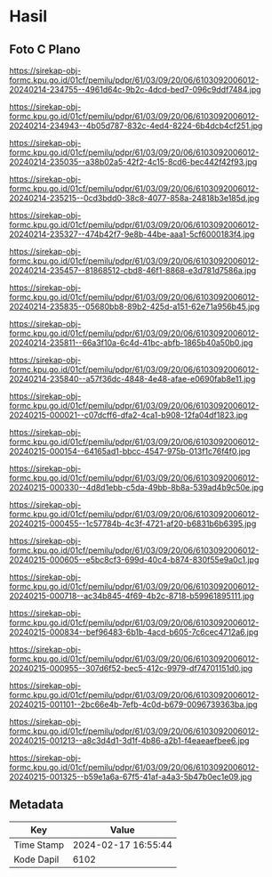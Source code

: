 # Hasil

## Foto C Plano

https://sirekap-obj-formc.kpu.go.id/01cf/pemilu/pdpr/61/03/09/20/06/6103092006012-20240214-234755--4961d64c-9b2c-4dcd-bed7-096c9ddf7484.jpg

https://sirekap-obj-formc.kpu.go.id/01cf/pemilu/pdpr/61/03/09/20/06/6103092006012-20240214-234943--4b05d787-832c-4ed4-8224-6b4dcb4cf251.jpg

https://sirekap-obj-formc.kpu.go.id/01cf/pemilu/pdpr/61/03/09/20/06/6103092006012-20240214-235035--a38b02a5-42f2-4c15-8cd6-bec442f42f93.jpg

https://sirekap-obj-formc.kpu.go.id/01cf/pemilu/pdpr/61/03/09/20/06/6103092006012-20240214-235215--0cd3bdd0-38c8-4077-858a-24818b3e185d.jpg

https://sirekap-obj-formc.kpu.go.id/01cf/pemilu/pdpr/61/03/09/20/06/6103092006012-20240214-235327--474b42f7-9e8b-44be-aaa1-5cf6000183f4.jpg

https://sirekap-obj-formc.kpu.go.id/01cf/pemilu/pdpr/61/03/09/20/06/6103092006012-20240214-235457--81868512-cbd8-46f1-8868-e3d781d7586a.jpg

https://sirekap-obj-formc.kpu.go.id/01cf/pemilu/pdpr/61/03/09/20/06/6103092006012-20240214-235835--05680bb8-89b2-425d-a151-62e71a956b45.jpg

https://sirekap-obj-formc.kpu.go.id/01cf/pemilu/pdpr/61/03/09/20/06/6103092006012-20240214-235811--66a3f10a-6c4d-41bc-abfb-1865b40a50b0.jpg

https://sirekap-obj-formc.kpu.go.id/01cf/pemilu/pdpr/61/03/09/20/06/6103092006012-20240214-235840--a57f36dc-4848-4e48-afae-e0690fab8e11.jpg

https://sirekap-obj-formc.kpu.go.id/01cf/pemilu/pdpr/61/03/09/20/06/6103092006012-20240215-000021--c07dcff6-dfa2-4ca1-b908-12fa04df1823.jpg

https://sirekap-obj-formc.kpu.go.id/01cf/pemilu/pdpr/61/03/09/20/06/6103092006012-20240215-000154--64165ad1-bbcc-4547-975b-013f1c76f4f0.jpg

https://sirekap-obj-formc.kpu.go.id/01cf/pemilu/pdpr/61/03/09/20/06/6103092006012-20240215-000330--4d8d1ebb-c5da-49bb-8b8a-539ad4b9c50e.jpg

https://sirekap-obj-formc.kpu.go.id/01cf/pemilu/pdpr/61/03/09/20/06/6103092006012-20240215-000455--1c57784b-4c3f-4721-af20-b6831b6b6395.jpg

https://sirekap-obj-formc.kpu.go.id/01cf/pemilu/pdpr/61/03/09/20/06/6103092006012-20240215-000605--e5bc8cf3-699d-40c4-b874-830f55e9a0c1.jpg

https://sirekap-obj-formc.kpu.go.id/01cf/pemilu/pdpr/61/03/09/20/06/6103092006012-20240215-000718--ac34b845-4f69-4b2c-8718-b59961895111.jpg

https://sirekap-obj-formc.kpu.go.id/01cf/pemilu/pdpr/61/03/09/20/06/6103092006012-20240215-000834--bef96483-6b1b-4acd-b605-7c6cec4712a6.jpg

https://sirekap-obj-formc.kpu.go.id/01cf/pemilu/pdpr/61/03/09/20/06/6103092006012-20240215-000955--307d6f52-bec5-412c-9979-df74701151d0.jpg

https://sirekap-obj-formc.kpu.go.id/01cf/pemilu/pdpr/61/03/09/20/06/6103092006012-20240215-001101--2bc66e4b-7efb-4c0d-b679-0096739363ba.jpg

https://sirekap-obj-formc.kpu.go.id/01cf/pemilu/pdpr/61/03/09/20/06/6103092006012-20240215-001213--a8c3d4d1-3d1f-4b86-a2b1-f4eaeaefbee6.jpg

https://sirekap-obj-formc.kpu.go.id/01cf/pemilu/pdpr/61/03/09/20/06/6103092006012-20240215-001325--b59e1a6a-67f5-41af-a4a3-5b47b0ec1e09.jpg


## Metadata

| Key        | Value               |
| ---------- | ------------------- |
| Time Stamp | 2024-02-17 16:55:44 |
| Kode Dapil | 6102                |



